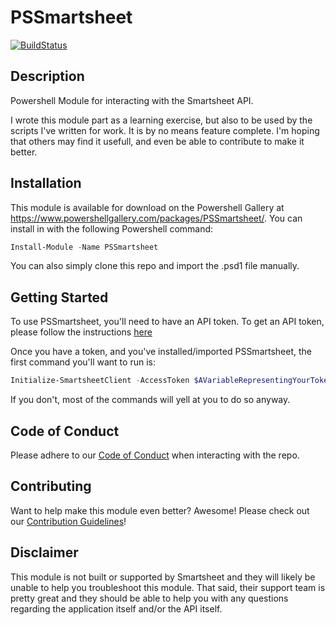 # PSSmartsheet
[![BuildStatus](https://github.com/skywayskase/PSSmartsheet/workflows/Build%20and%20Deploy/badge.svg)](https://github.com/skywayskase/PSSmartsheet/actions?query=workflow%3A%22Build+and+Deploy%22)
## Description ##
Powershell Module for interacting with the Smartsheet API.

I wrote this module part as a learning exercise, but also to be used by the scripts I've written for work. It is by no means feature complete. I'm hoping that others may find it usefull, and even be able to contribute to make it better.

## Installation ##
This module is available for download on the Powershell Gallery at https://www.powershellgallery.com/packages/PSSmartsheet/.
You can install in with the following Powershell command:

```Powershell
Install-Module -Name PSSmartsheet
```

You can also simply clone this repo and import the .psd1 file manually.

## Getting Started ##
To use PSSmartsheet, you'll need to have an API token. To get an API token, please follow the instructions [here](https://smartsheet-platform.github.io/api-docs/#raw-token-requests)

Once you have a token, and you've installed/imported PSSmartsheet, the first command you'll want to run is:
```Powershell
Initialize-SmartsheetClient -AccessToken $AVariableRepresentingYourToken
```
If you don't, most of the commands will yell at you to do so anyway.

## Code of Conduct
Please adhere to our [Code of Conduct](https://github.com/skywayskase/PSSmartsheet/blob/main/.github/CODE_OF_CONDUCT.md) when interacting with the repo.

## Contributing ##
Want to help make this module even better? Awesome!
Please check out our [Contribution Guidelines](https://github.com/skywayskase/PSSmartsheet/blob/main/.github/CONTRIBUTING.md)!

## Disclaimer ##
This module is not built or supported by Smartsheet and they will likely be unable to help you troubleshoot this module.
That said, their support team is pretty great and they should be able to help you with any questions regarding the application itself and/or the API itself.
